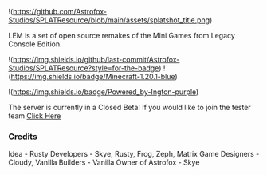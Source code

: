 !(https://github.com/Astrofox-Studios/SPLATResource/blob/main/assets/splatshot_title.png)

LEM is a set of open source remakes of the Mini Games from Legacy Console Edition.

!(https://img.shields.io/github/last-commit/Astrofox-Studios/SPLATResource?style=for-the-badge) !(https://img.shields.io/badge/Minecraft-1.20.1-blue) 

!(https://img.shields.io/badge/Powered_by-Ington-purple)

The server is currently in a Closed Beta! If you would like to join the tester team [Click Here](destinygames.org)

### Credits

Idea - Rusty
Developers - Skye, Rusty, Frog, Zeph, Matrix
Game Designers - Cloudy, Vanilla
Builders - Vanilla
Owner of Astrofox - Skye
